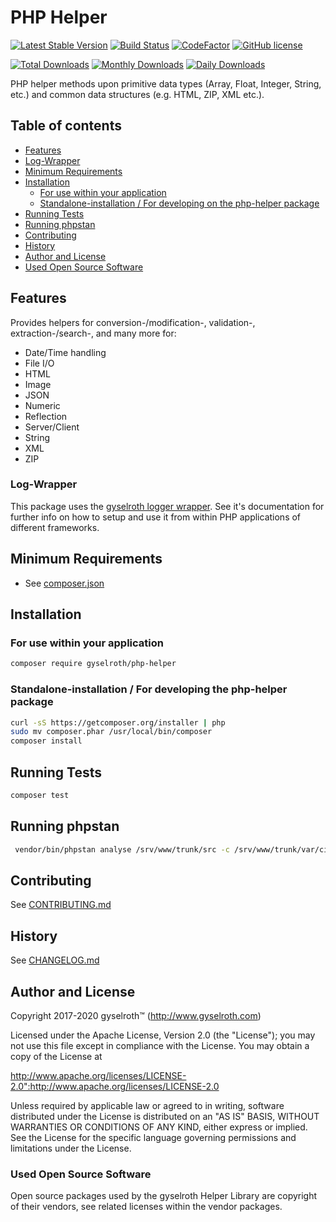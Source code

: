 PHP Helper
==========

[![Latest Stable Version](https://poser.pugx.org/gyselroth/php-helper/v)](//packagist.org/packages/gyselroth/php-helper)
[![Build Status](https://travis-ci.org/gyselroth/php-helper.svg?branch=master)](https://travis-ci.org/gyselroth/php-helper)
[![CodeFactor](https://www.codefactor.io/repository/github/gyselroth/php-helper/badge/master)](https://www.codefactor.io/repository/github/gyselroth/php-helper/overview/master)
[![GitHub license](https://img.shields.io/badge/license-apache_2.0-blue.svg)](https://raw.githubusercontent.com/gyselroth/php-helper/master/LICENSE)


[![Total Downloads](https://poser.pugx.org/gyselroth/php-helper/downloads)](//packagist.org/packages/gyselroth/php-helper)
[![Monthly Downloads](https://poser.pugx.org/gyselroth/php-helper/d/monthly)](//packagist.org/packages/gyselroth/php-helper)
[![Daily Downloads](https://poser.pugx.org/gyselroth/php-helper/d/daily)](//packagist.org/packages/gyselroth/php-helper)

PHP helper methods upon primitive data types (Array, Float, Integer, String, etc.) 
and common data structures (e.g. HTML, ZIP, XML etc.).


## Table of contents

* [Features](#features)
* [Log-Wrapper](#log-wrapper)
* [Minimum Requirements](#minimum-requirements)
* [Installation](#installation)
  * [For use within your application](#for-use-within-your-application)
  * [Standalone-installation / For developing on the php-helper package](#standalone-installation--for-developing-the-php-helper-package)
* [Running Tests](#running-tests)
* [Running phpstan](#running-phpstan)
* [Contributing](#contributing)
* [History](#history)
* [Author and License](#author-and-license)
* [Used Open Source Software](#used-open-source-software)


Features
--------

Provides helpers for conversion-/modification-, validation-, extraction-/search-, and many more for:

* Date/Time handling
* File I/O
* HTML
* Image
* JSON
* Numeric
* Reflection
* Server/Client 
* String
* XML
* ZIP


### Log-Wrapper

This package uses the [gyselroth logger wrapper](https://github.com/gyselroth/php-helper-log).
See it's documentation for further info on how to setup and use it from within PHP applications of different
frameworks.


Minimum Requirements
--------------------

* See [composer.json](https://github.com/gyselroth/php-helper/blob/master/composer.json)


Installation
------------

### For use within your application

```sh
composer require gyselroth/php-helper
```


### Standalone-installation / For developing the php-helper package

```sh
curl -sS https://getcomposer.org/installer | php
sudo mv composer.phar /usr/local/bin/composer
composer install
```


Running Tests
-------------

```sh
composer test
```


Running phpstan
---------------

```sh
 vendor/bin/phpstan analyse /srv/www/trunk/src -c /srv/www/trunk/var/ci/phpstan/phpstan.neon
```


Contributing
------------

See [CONTRIBUTING.md](https://github.com/gyselroth/php-helper/blob/master/CONTRIBUTING.md)


History
-------

See [CHANGELOG.md](https://github.com/gyselroth/php-helper/blob/master/CHANGELOG.md)


Author and License
------------------

Copyright 2017-2020 gyselroth™ (http://www.gyselroth.com)

Licensed under the Apache License, Version 2.0 (the "License");
you may not use this file except in compliance with the License.
You may obtain a copy of the License at

http://www.apache.org/licenses/LICENSE-2.0":http://www.apache.org/licenses/LICENSE-2.0

Unless required by applicable law or agreed to in writing, software
distributed under the License is distributed on an "AS IS" BASIS,
WITHOUT WARRANTIES OR CONDITIONS OF ANY KIND, either express or implied.
See the License for the specific language governing permissions and
limitations under the License. 


### Used Open Source Software

Open source packages used by the gyselroth Helper Library are copyright of their vendors, see related licenses within
the vendor packages.
